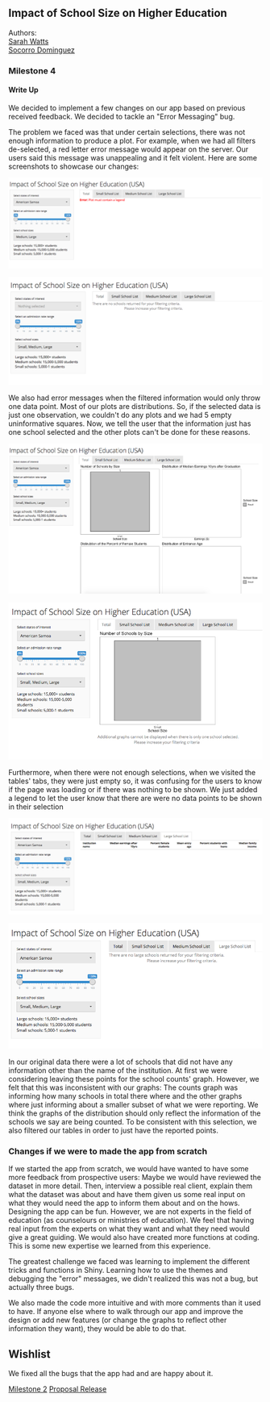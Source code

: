 ## Impact of School Size on Higher Education

Authors: <br>
[Sarah Watts](https://github.com/smwatts)   
[Socorro Dominguez](https://github.com/sedv8808)

### Milestone 4

#### Write Up

We decided to implement a few changes on our app based on previous received feedback. We decided to tackle an "Error Messaging" bug. 

The problem we faced was that under certain selections, there was not enough information to produce a plot. For example, when we had all filters de-selected, a red letter error message would appear on the server. Our users said this message was unappealing and it felt violent. Here are some screenshots to showcase our changes:


![Before](../images/09_Error_message.png)


![After](../images/10_Error_message_c.png)

We also had error messages when the filtered information would only throw one data point. Most of our plots are distributions. So, if the selected data is just one observation, we couldn't do any plots and we had 5 empty uninformative squares. Now, we tell the user that the information just has one school selected and the other plots can't be done for these reasons.

![Before](../images/11_One_observation.png)


![After](../images/12_One_observation_c.png)

Furthermore, when there were not enough selections, when we visited the tables' tabs, they were just empty so, it was confusing for the users to know if the page was loading or if there was nothing to be shown. We just added a legend to let the user know that there are were no data points to be shown in their selection

![Before](../images/13_Table_empty.png)

![After](../images/14_Table_corrected.png)

In our original data there were a lot of schools that did not have any information other than the name of the institution. At first we were considering leaving these points for the school counts' graph. However, we felt that this was inconsistent with our graphs: The counts graph was informing how many schools in total there where and the other graphs where just informing about a smaller subset of what we were reporting. We think the graphs of the distribution should only reflect the information of the schools we say are being counted. To be consistent with this selection, we also filtered our tables in order to just have the reported points. 

### Changes if we were to made the app from scratch

If we started the app from scratch, we would have wanted to have some more feedback from prospective users: Maybe we would have reviewed the dataset in more detail. Then, interview a possible real client, explain them what the dataset was about and have them given us some real input on what they would need the app to inform them about and on the hows. Designing the app can be fun. However, we are not experts in the field of education (as counselours or ministries of education). We feel that having real input from the experts on what they want and what they need would give a great guiding.  We would also have created more functions at coding. This is some new expertise we learned from this experience. 

The greatest challenge we faced was learning to implement the different tricks and functions in Shiny. Learning how to use the themes and debugging the "error" messages, we didn't realized this was not a bug, but actually three bugs. 

We also made the code more intuitive and with more comments than it used to have. If anyone else where to walk through our app and improve the design or add new features (or change the graphs to reflect other information they want), they would be able to do that. 

## Wishlist
We fixed all the bugs that the app had and are happy about it. 


[Milestone 2](https://github.com/UBC-MDS/college_scorecard/releases/tag/V2.0)
[Proposal Release](https://github.com/UBC-MDS/college_scorecard/releases/tag/V1.0)